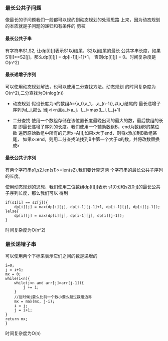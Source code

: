 ### 最长公共子问题
像最长的子问题我们一般都可以规约到动态规划的处理思路
上来，因为动态规划的本质就是子问题的递归和有条件的
剪枝

#### 最长公共子串
有字符串S1,S2, 让dp[i][j]表示S1以i结尾，S2以j结尾的最长
公共字串长度，如果S1[i]==S2[j]，那么dp[i][j] = dp[i-1][j-1]+1，
否则dp[i][j] = 0。时间复杂度是O(n^2)

#### 最长递增子序列
可以使用动态规划解法，也可以使用二分查找方法。动态规划
的时间复杂度为O(n^2),二分查找为O(nlog(n))

- 动态规划
    假设长度为n的数组A={a_0,a_1,...,a_(n-1)},以a_i结尾的
    最长递增子序列为L_i,那么 当j<i<n且a_i>a_j，L_i=max(L_i, L_j+1)

- 二分查找
    使用一个数组存储在该位置长度最晚出现的最大的数，最后数组的长度
    即最长递增子序列的长度。我们使用一个辅助数组B，end为数组B的某位数
    遍历原始数组中所有的元素x=A[i],如果x大于end，则将x添加到B数组某尾，
    如果x<end，则用二分查找法找到B中第一个大于x的数，并将改数替换成x

#### 最长公共子序列
有两个字符串s1,s2.len(s1)>=len(s2).我们要计算这两
个字符串的最长公共子序列的长度。

使用动态规划的思想，我们使用二位数组dp[i][j]表示
s1[0:i]和s2[0:j]的最长公共子序列长度，那么我们可以
得到
```
if(s1[i] == s2[j]){
    dp[i][j] = max(dp[i][j], dp[i-1][j-1]+1, dp[i-1][j], dp[i][j-1]);
}else{
    dp[i][j] = max(dp[i][j], dp[i-1][j], dp[i][j-1]);
}
```
时间复杂度为O(n^2)

### 最长递增子串
可以使用两个下标来表示它们之间的数是递增的
```
i=0;
j = i+1;
mx = 0;
while(i<n){
    while(j<n and arr[j]>arr[j-1]){
        j += 1;
    }
    //这时候j要么比前一个数小要么超过数组边界
    mx = max(mx, j-i);
    i = j;
    j = i+1;
}
return mx;
}
```
时间复杂度为O(n)
